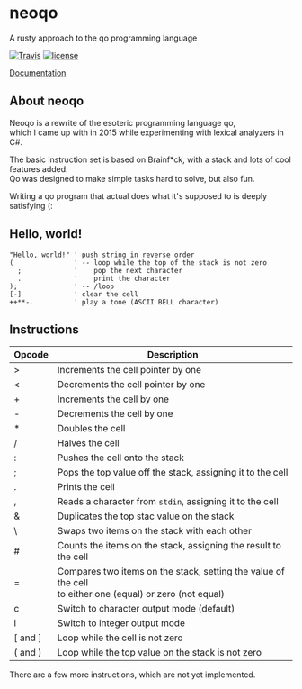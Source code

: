 # neoqo
A rusty approach to the qo programming language

[![Travis](https://img.shields.io/travis/SplittyDev/neoqo.svg?style=flat-square)]()
[![license](https://img.shields.io/github/license/SplittyDev/neoqo.svg?style=flat-square)]()

[Documentation](https://splittydev.github.io/neoqo/neoqo/)

## About neoqo   
Neoqo is a rewrite of the esoteric programming language qo,   
which I came up with in 2015 while experimenting with lexical analyzers in C#.

The basic instruction set is based on Brainf*ck, with a stack and lots of cool features added.   
Qo was designed to make simple tasks hard to solve, but also fun.

Writing a qo program that actual does what it's supposed to is deeply satisfying (:

## Hello, world!
```vbnet
"Hello, world!" ' push string in reverse order
(               ' -- loop while the top of the stack is not zero
  ;             '    pop the next character
  .             '    print the character
);              ' -- /loop
[-]             ' clear the cell
++**-.          ' play a tone (ASCII BELL character)
```

## Instructions
| Opcode  | Description                                                 |
| ------- | ---------------------------------------                     |
| >       | Increments the cell pointer by one                          |
| <       | Decrements the cell pointer by one                          |
| +       | Increments the cell by one                                  |
| -       | Decrements the cell by one                                  |
| *       | Doubles the cell                                            |
| /       | Halves the cell                                             |
| :       | Pushes the cell onto the stack                              |
| ;       | Pops the top value off the stack, assigning it to the cell  |
| .       | Prints the cell                                             |
| ,       | Reads a character from `stdin`, assigning it to the cell    |
| &       | Duplicates the top stac value on the stack                  |
| \       | Swaps two items on the stack with each other                |
| #       | Counts the items on the stack, assigning the result to the cell |
| =       | Compares two items on the stack, setting the value of the cell<br>to either one (equal) or zero (not equal) |
| c       | Switch to character output mode (default)                   |
| i       | Switch to integer output mode                               |
| [ and ] | Loop while the cell is not zero                             |
| ( and ) | Loop while the top value on the stack is not zero           |

There are a few more instructions, which are not yet implemented.
